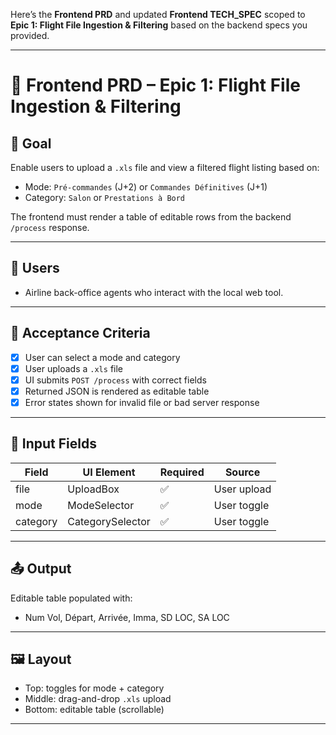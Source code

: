 Here’s the **Frontend PRD** and updated **Frontend TECH\_SPEC** scoped to **Epic 1: Flight File Ingestion & Filtering** based on the backend specs you provided.

---

# 📘 Frontend PRD – Epic 1: Flight File Ingestion & Filtering

## 🎯 Goal

Enable users to upload a `.xls` file and view a filtered flight listing based on:

* Mode: `Pré-commandes` (J+2) or `Commandes Définitives` (J+1)
* Category: `Salon` or `Prestations à Bord`

The frontend must render a table of editable rows from the backend `/process` response.

---

## 👤 Users

* Airline back-office agents who interact with the local web tool.

---

## 🧪 Acceptance Criteria

* [x] User can select a mode and category
* [x] User uploads a `.xls` file
* [x] UI submits `POST /process` with correct fields
* [x] Returned JSON is rendered as editable table
* [x] Error states shown for invalid file or bad server response

---

## 📂 Input Fields

| Field    | UI Element       | Required | Source      |
| -------- | ---------------- | -------- | ----------- |
| file     | UploadBox        | ✅        | User upload |
| mode     | ModeSelector     | ✅        | User toggle |
| category | CategorySelector | ✅        | User toggle |

---

## 📤 Output

Editable table populated with:

* Num Vol, Départ, Arrivée, Imma, SD LOC, SA LOC

---

## 🖼️ Layout

* Top: toggles for mode + category
* Middle: drag-and-drop `.xls` upload
* Bottom: editable table (scrollable)

---
